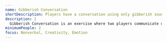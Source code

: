 ```yaml
---
name: Gibberish Conversation
shortDescription: Players have a conversation using only gibberish sounds.
description: |
  Gibberish Conversation is an exercise where two players communicate using only gibberish, focusing on emotion, intent, and physicality. Builds nonverbal skills and creativity.
minimumPeople: 2
focus: Nonverbal, Creativity, Emotion
---
```

